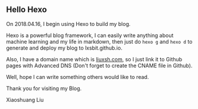 ## Hello Hexo

On 2018.04.16, I begin using Hexo to build my blog.

Hexo is a powerful blog framework, I can easily write anything about machine learning and my life in markdown, then just do `hexo g` and `hexo d` to generate and deploy my blog to lxsbit.github.io.

Also, I have a domain name which is [liuxsh.com](liuxsh.com), so I just link it to Github pages with Advanced DNS (Don't forget to create the CNAME file in Github).

Well, hope I can write something others would like to read.

Thank you for visiting my Blog.

Xiaoshuang Liu



